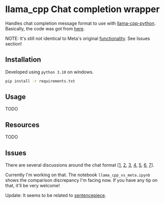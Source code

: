 # llama_cpp Chat completion wrapper

Handles chat completion message format to use with [llama-cpp-python](https://github.com/abetlen/llama-cpp-python).
Basically, the code was got from [here](https://github.com/facebookresearch/llama/blob/main/llama/generation.py#L212).

NOTE: It's still not identical to Meta's original [functionality](https://github.com/facebookresearch/llama/blob/main/llama/generation.py#L212). See Issues section!

## Installation

Developed using `python 3.10` on windows.

```bash
pip install -r requirements.txt
```

## Usage

TODO

## Resources

TODO

## Issues

There are several discussions around the chat format [[1](https://huggingface.co/TheBloke/Llama-2-13B-chat-GPTQ/discussions/5), [2](https://huggingface.co/TheBloke/Llama-2-7B-Chat-GGML/discussions/3), [3](https://huggingface.co/TheBloke/Llama-2-7B-Chat-GGML/discussions/4), [4](https://github.com/ggerganov/llama.cpp/issues/2262#issuecomment-1641323686), [5](https://huggingface.co/TheBloke/Llama-2-70B-chat-GPTQ/discussions/7), [6](https://gpus.llm-utils.org/llama-2-prompt-template/), [7](https://github.com/abetlen/llama-cpp-python/issues/507)].

Currently I'm working on that. The notebook `llama_cpp_vs_meta.ipynb` shows the comparison discrepancy I'm facing now. If you have any tip on that, it'll be very welcome!

Update: It seems to be related to [sentencepiece](https://github.com/google/sentencepiece#whitespace-is-treated-as-a-basic-symbol).


